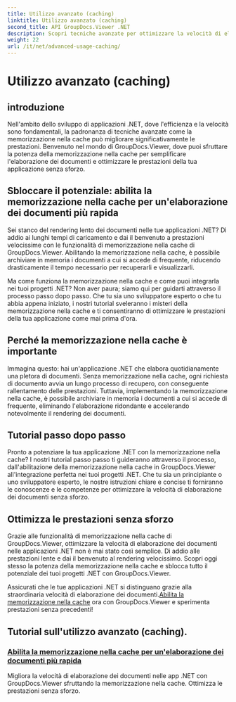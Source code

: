 ```yaml
---
title: Utilizzo avanzato (caching)
linktitle: Utilizzo avanzato (caching)
second_title: API GroupDocs.Viewer .NET
description: Scopri tecniche avanzate per ottimizzare la velocità di elaborazione dei documenti nelle applicazioni .NET con GroupDocs.Viewer. Scopri subito come abilitare la memorizzazione nella cache per prestazioni più veloci!
weight: 22
url: /it/net/advanced-usage-caching/
---
```


# Utilizzo avanzato (caching)


## introduzione

Nell'ambito dello sviluppo di applicazioni .NET, dove l'efficienza e la velocità sono fondamentali, la padronanza di tecniche avanzate come la memorizzazione nella cache può migliorare significativamente le prestazioni. Benvenuto nel mondo di GroupDocs.Viewer, dove puoi sfruttare la potenza della memorizzazione nella cache per semplificare l'elaborazione dei documenti e ottimizzare le prestazioni della tua applicazione senza sforzo.

## Sbloccare il potenziale: abilita la memorizzazione nella cache per un'elaborazione dei documenti più rapida

Sei stanco del rendering lento dei documenti nelle tue applicazioni .NET? Dì addio ai lunghi tempi di caricamento e dai il benvenuto a prestazioni velocissime con le funzionalità di memorizzazione nella cache di GroupDocs.Viewer. Abilitando la memorizzazione nella cache, è possibile archiviare in memoria i documenti a cui si accede di frequente, riducendo drasticamente il tempo necessario per recuperarli e visualizzarli.

Ma come funziona la memorizzazione nella cache e come puoi integrarla nei tuoi progetti .NET? Non aver paura; siamo qui per guidarti attraverso il processo passo dopo passo. Che tu sia uno sviluppatore esperto o che tu abbia appena iniziato, i nostri tutorial sveleranno i misteri della memorizzazione nella cache e ti consentiranno di ottimizzare le prestazioni della tua applicazione come mai prima d'ora.

## Perché la memorizzazione nella cache è importante

Immagina questo: hai un'applicazione .NET che elabora quotidianamente una pletora di documenti. Senza memorizzazione nella cache, ogni richiesta di documento avvia un lungo processo di recupero, con conseguente rallentamento delle prestazioni. Tuttavia, implementando la memorizzazione nella cache, è possibile archiviare in memoria i documenti a cui si accede di frequente, eliminando l'elaborazione ridondante e accelerando notevolmente il rendering dei documenti.

## Tutorial passo dopo passo

Pronto a potenziare la tua applicazione .NET con la memorizzazione nella cache? I nostri tutorial passo passo ti guideranno attraverso il processo, dall'abilitazione della memorizzazione nella cache in GroupDocs.Viewer all'integrazione perfetta nei tuoi progetti .NET. Che tu sia un principiante o uno sviluppatore esperto, le nostre istruzioni chiare e concise ti forniranno le conoscenze e le competenze per ottimizzare la velocità di elaborazione dei documenti senza sforzo.

## Ottimizza le prestazioni senza sforzo

Grazie alle funzionalità di memorizzazione nella cache di GroupDocs.Viewer, ottimizzare la velocità di elaborazione dei documenti nelle applicazioni .NET non è mai stato così semplice. Dì addio alle prestazioni lente e dai il benvenuto al rendering velocissimo. Scopri oggi stesso la potenza della memorizzazione nella cache e sblocca tutto il potenziale dei tuoi progetti .NET con GroupDocs.Viewer.

 Assicurati che le tue applicazioni .NET si distinguano grazie alla straordinaria velocità di elaborazione dei documenti.[Abilita la memorizzazione nella cache](./enable-caching/) ora con GroupDocs.Viewer e sperimenta prestazioni senza precedenti!

## Tutorial sull'utilizzo avanzato (caching).
### [Abilita la memorizzazione nella cache per un'elaborazione dei documenti più rapida](./enable-caching/)
Migliora la velocità di elaborazione dei documenti nelle app .NET con GroupDocs.Viewer sfruttando la memorizzazione nella cache. Ottimizza le prestazioni senza sforzo.